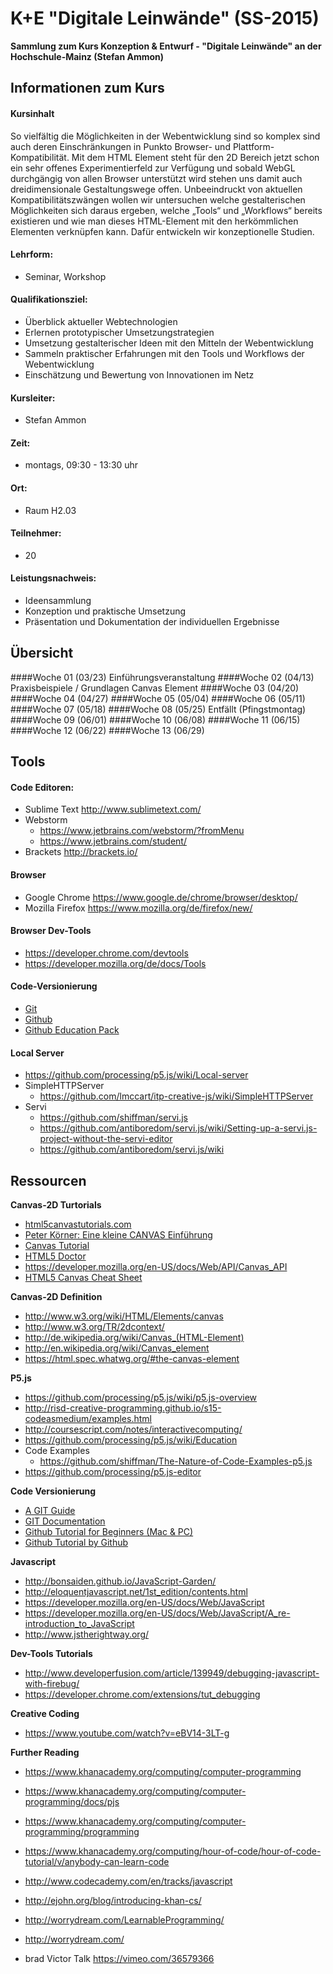 K+E "Digitale Leinwände" (SS-2015)
===================================
__Sammlung zum Kurs Konzeption & Entwurf - "Digitale Leinwände" an der Hochschule-Mainz (Stefan Ammon)__



## Informationen zum Kurs

#### Kursinhalt
So vielfältig die Möglichkeiten in der Webentwicklung sind so komplex sind auch deren Einschränkungen in Punkto Browser- und Plattform-Kompatibilität. Mit dem <Canvas> HTML Element steht für den 2D Bereich jetzt schon ein sehr offenes Experimentierfeld zur Verfügung und sobald WebGL durchgängig von allen Browser unterstützt wird stehen uns damit auch dreidimensionale Gestaltungswege offen. Unbeeindruckt von aktuellen Kompatibilitätszwängen wollen wir untersuchen welche gestalterischen Möglichkeiten sich daraus ergeben, welche „Tools“ und „Workflows“ bereits existieren und wie man dieses HTML-Element mit den herkömmlichen Elementen verknüpfen kann. Dafür entwickeln wir konzeptionelle Studien.


#### Lehrform:
- Seminar, Workshop

#### Qualifikationsziel:
- Überblick aktueller Webtechnologien
- Erlernen prototypischer Umsetzungstrategien 
- Umsetzung gestalterischer Ideen mit den Mitteln der Webentwicklung
- Sammeln praktischer Erfahrungen mit den Tools und Workflows der Webentwicklung
- Einschätzung und Bewertung von Innovationen im Netz

#### Kursleiter:
- Stefan Ammon

#### Zeit:
- montags, 09:30 - 13:30 uhr

#### Ort:
- Raum H2.03

#### Teilnehmer:
- 20

#### Leistungsnachweis:
- Ideensammlung
- Konzeption und praktische Umsetzung
- Präsentation und Dokumentation der individuellen Ergebnisse



## Übersicht

####Woche 01 (03/23) Einführungsveranstaltung
####Woche 02 (04/13) Praxisbeispiele / Grundlagen Canvas Element
####Woche 03 (04/20)
####Woche 04 (04/27) 
####Woche 05 (05/04) 
####Woche 06 (05/11) 
####Woche 07 (05/18) 
####Woche 08 (05/25) Entfällt (Pfingstmontag)
####Woche 09 (06/01) 
####Woche 10 (06/08) 
####Woche 11 (06/15) 
####Woche 12 (06/22) 
####Woche 13 (06/29) 



## Tools

#### Code Editoren:
- Sublime Text  http://www.sublimetext.com/
- Webstorm  
	- https://www.jetbrains.com/webstorm/?fromMenu
	- https://www.jetbrains.com/student/
- Brackets  http://brackets.io/

#### Browser
- Google Chrome  https://www.google.de/chrome/browser/desktop/
- Mozilla Firefox  https://www.mozilla.org/de/firefox/new/

#### Browser Dev-Tools
- https://developer.chrome.com/devtools
- https://developer.mozilla.org/de/docs/Tools

#### Code-Versionierung
- [Git](http://git-scm.com/)
- [Github](https://github.com/)
- [Github Education Pack](https://education.github.com/pack)

#### Local Server
- https://github.com/processing/p5.js/wiki/Local-server
- SimpleHTTPServer
	- https://github.com/lmccart/itp-creative-js/wiki/SimpleHTTPServer
- Servi
	- https://github.com/shiffman/servi.js
	- https://github.com/antiboredom/servi.js/wiki/Setting-up-a-servi.js-project-without-the-servi-editor
	- https://github.com/antiboredom/servi.js/wiki



## Ressourcen

**Canvas-2D Turtorials**
- [html5canvastutorials.com](http://www.html5canvastutorials.com/tutorials/html5-canvas-element/)
- [Peter Körner: Eine kleine CANVAS Einführung](http://www.peterkroener.de/eine-kleine-canvas-einfuehrung/)
- [Canvas Tutorial](http://canvas.quaese.de/)
- [HTML5 Doctor <CANVAS>](http://html5doctor.com/an-introduction-to-the-canvas-2d-api/)
- https://developer.mozilla.org/en-US/docs/Web/API/Canvas_API
- [HTML5 Canvas Cheat Sheet](http://www.selfhtml5.org/wp-content/uploads/2010/07/HTML5_Canvas_Cheat_Sheet.png)

**Canvas-2D Definition**
- http://www.w3.org/wiki/HTML/Elements/canvas
- http://www.w3.org/TR/2dcontext/
- http://de.wikipedia.org/wiki/Canvas_(HTML-Element)
- http://en.wikipedia.org/wiki/Canvas_element
- https://html.spec.whatwg.org/#the-canvas-element

**P5.js**
- https://github.com/processing/p5.js/wiki/p5.js-overview
- http://risd-creative-programming.github.io/s15-codeasmedium/examples.html
- http://coursescript.com/notes/interactivecomputing/
- https://github.com/processing/p5.js/wiki/Education
- Code Examples
	- https://github.com/shiffman/The-Nature-of-Code-Examples-p5.js
- https://github.com/processing/p5.js-editor

**Code Versionierung**
-  [A GIT Guide](http://rogerdudler.github.io/git-guide/)
- [GIT Documentation](http://git-scm.com/documentation)
- [Github Tutorial for Beginners (Mac & PC)](https://www.youtube.com/watch?v=0fKg7e37bQE) 
- [Github Tutorial by Github](https://try.github.io/levels/1/challenges/1) 

**Javascript**
- http://bonsaiden.github.io/JavaScript-Garden/
- http://eloquentjavascript.net/1st_edition/contents.html
- https://developer.mozilla.org/en-US/docs/Web/JavaScript
- https://developer.mozilla.org/en-US/docs/Web/JavaScript/A_re-introduction_to_JavaScript
- http://www.jstherightway.org/

**Dev-Tools Tutorials** 
- http://www.developerfusion.com/article/139949/debugging-javascript-with-firebug/
- https://developer.chrome.com/extensions/tut_debugging

**Creative Coding**
- https://www.youtube.com/watch?v=eBV14-3LT-g

**Further Reading**
- https://www.khanacademy.org/computing/computer-programming
- https://www.khanacademy.org/computing/computer-programming/docs/pjs
- https://www.khanacademy.org/computing/computer-programming/programming
- https://www.khanacademy.org/computing/hour-of-code/hour-of-code-tutorial/v/anybody-can-learn-code
- http://www.codecademy.com/en/tracks/javascript

- http://ejohn.org/blog/introducing-khan-cs/
- http://worrydream.com/LearnableProgramming/
- http://worrydream.com/
- brad Victor Talk https://vimeo.com/36579366
